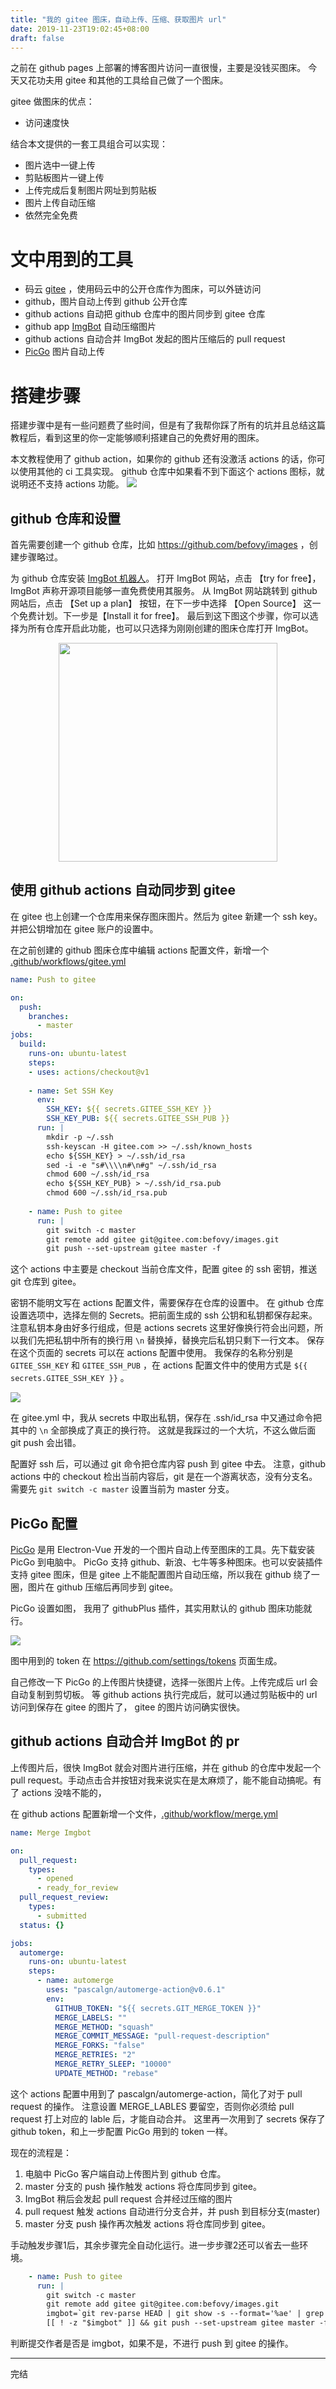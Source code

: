 ```yaml
---
title: "我的 gitee 图床，自动上传、压缩、获取图片 url"
date: 2019-11-23T19:02:45+08:00
draft: false
---
```


之前在 github pages 上部署的博客图片访问一直很慢，主要是没钱买图床。
今天又花功夫用 gitee 和其他的工具给自己做了一个图床。

gitee 做图床的优点：

* 访问速度快

结合本文提供的一套工具组合可以实现：

* 图片选中一键上传
* 剪贴板图片一键上传
* 上传完成后复制图片网址到剪贴板
* 图片上传自动压缩
* 依然完全免费

<!--more-->


# 文中用到的工具

* 码云 [gitee](https://gitee.com/) ，使用码云中的公开仓库作为图床，可以外链访问
* github，图片自动上传到 github 公开仓库
* github actions 自动把 github 仓库中的图片同步到 gitee 仓库
* github app [ImgBot](https://github.com/marketplace/imgbot) 自动压缩图片
* github actions 自动合并 ImgBot 发起的图片压缩后的 pull request
* [PicGo](https://github.com/Molunerfinn/PicGo) 图片自动上传 


# 搭建步骤

搭建步骤中是有一些问题费了些时间，但是有了我帮你踩了所有的坑并且总结这篇教程后，看到这里的你一定能够顺利搭建自己的免费好用的图床。

本文教程使用了 github action，如果你的 github 还有没激活 actions 的话，你可以使用其他的 ci 工具实现。 github 仓库中如果看不到下面这个 actions 图标，就说明还不支持 actions 功能。
![](https://gitee.com/befovy/images/raw/master/images/2019/11/23/20191123192701.png)


## github 仓库和设置

首先需要创建一个 github 仓库，比如 https://github.com/befovy/images ，创建步骤略过。

为 github 仓库安装 [ImgBot 机器人](https://imgbot.net/)。 
打开 ImgBot 网站，点击 【try for free】， ImgBot 声称开源项目能够一直免费使用其服务。
从 ImgBot 网站跳转到 github 网站后，点击 【Set up a plan】 按钮，在下一步中选择 【Open Source】 这一个免费计划。下一步是【Install it for free】。
最后到这下图这个步骤，你可以选择为所有仓库开启此功能，也可以只选择为刚刚创建的图床仓库打开 ImgBot。

<p style="text-align:center;">
<img src=https://gitee.com/befovy/images/raw/master/images/2019/11/23/20191123193909.png  width="350"/>
</p>

## 使用 github actions 自动同步到 gitee

在 gitee 也上创建一个仓库用来保存图床图片。然后为 gitee 新建一个 ssh key。并把公钥增加在 gitee 账户的设置中。

在之前创建的 github 图床仓库中编辑 actions 配置文件，新增一个 [.github/workflows/gitee.yml](https://github.com/befovy/images/blob/master/.github/workflows/gitee.yml)

```yml
name: Push to gitee

on: 
  push:
    branches:
      - master
jobs:
  build:
    runs-on: ubuntu-latest
    steps:
    - uses: actions/checkout@v1
   
    - name: Set SSH Key
      env: 
        SSH_KEY: ${{ secrets.GITEE_SSH_KEY }}
        SSH_KEY_PUB: ${{ secrets.GITEE_SSH_PUB }}
      run: |
        mkdir -p ~/.ssh
        ssh-keyscan -H gitee.com >> ~/.ssh/known_hosts
        echo ${SSH_KEY} > ~/.ssh/id_rsa
        sed -i -e "s#\\\\n#\n#g" ~/.ssh/id_rsa
        chmod 600 ~/.ssh/id_rsa
        echo ${SSH_KEY_PUB} > ~/.ssh/id_rsa.pub
        chmod 600 ~/.ssh/id_rsa.pub
     
    - name: Push to gitee
      run: |
        git switch -c master
        git remote add gitee git@gitee.com:befovy/images.git
        git push --set-upstream gitee master -f 
```

这个 actions 中主要是 checkout 当前仓库文件，配置 gitee 的 ssh 密钥，推送 git 仓库到 gitee。

密钥不能明文写在 actions 配置文件，需要保存在仓库的设置中。 在 github 仓库 设置选项中，选择左侧的 Secrets。把前面生成的 ssh 公钥和私钥都保存起来。注意私钥本身由好多行组成，但是 actions secrets 这里好像换行符会出问题，所以我们先把私钥中所有的换行用 `\n` 替换掉，替换完后私钥只剩下一行文本。 保存在这个页面的 secrets 可以在 actions 配置中使用。
我保存的名称分别是 `GITEE_SSH_KEY` 和 `GITEE_SSH_PUB` ，在 actions 配置文件中的使用方式是 `${{ secrets.GITEE_SSH_KEY }}` 。

![](https://gitee.com/befovy/images/raw/master/images/2019/11/23/20191123200528.png)

在 gitee.yml  中，我从 secrets 中取出私钥，保存在 .ssh/id_rsa 中又通过命令把其中的 `\n` 全部换成了真正的换行符。 这就是我踩过的一个大坑，不这么做后面 git push 会出错。


配置好 ssh 后，可以通过 git 命令把仓库内容 push 到 gitee 中去。
注意，github actions 中的 checkout 检出当前内容后，git 是在一个游离状态，没有分支名。需要先 `git switch -c master` 设置当前为 master 分支。


## PicGo 配置

[PicGo](https://github.com/Molunerfinn/PicGo) 是用 Electron-Vue 开发的一个图片自动上传至图床的工具。先下载安装 PicGo 到电脑中。
PicGo 支持 github、新浪、七牛等多种图床。也可以安装插件支持 gitee 图床，但是 gitee 上不能配置图片自动压缩，所以我在 github 绕了一圈，图片在 github 压缩后再同步到 gitee。

PicGo 设置如图， 我用了 githubPlus 插件，其实用默认的 github 图床功能就行。

![](https://gitee.com/befovy/images/raw/master/images/2019/11/23/20191123201205.png)

图中用到的 token 在 https://github.com/settings/tokens 页面生成。

自己修改一下 PicGo 的上传图片快捷键，选择一张图片上传。上传完成后 url 会自动复制到剪切板。 等 github actions 执行完成后，就可以通过剪贴板中的 url 访问到保存在 gitee 的图片了， gitee 的图片访问确实很快。

## github actions 自动合并 ImgBot 的 pr

上传图片后，很快 ImgBot 就会对图片进行压缩，并在 github 的仓库中发起一个 pull request。手动点击合并按钮对我来说实在是太麻烦了，能不能自动搞呢。有了 actions 没啥不能的，

在 github actions 配置新增一个文件，[.github/workflow/merge.yml](https://github.com/befovy/images/blob/master/.github/workflows/merge.yml)
```yml
name: Merge Imgbot

on:
  pull_request:
    types:
      - opened
      - ready_for_review
  pull_request_review:
    types:
      - submitted
  status: {}

jobs:
  automerge:
    runs-on: ubuntu-latest
    steps:
      - name: automerge
        uses: "pascalgn/automerge-action@v0.6.1"
        env:
          GITHUB_TOKEN: "${{ secrets.GIT_MERGE_TOKEN }}"
          MERGE_LABELS: ""
          MERGE_METHOD: "squash"
          MERGE_COMMIT_MESSAGE: "pull-request-description"
          MERGE_FORKS: "false"
          MERGE_RETRIES: "2"
          MERGE_RETRY_SLEEP: "10000"
          UPDATE_METHOD: "rebase"
```

这个 actions 配置中用到了 pascalgn/automerge-action，简化了对于 pull request 的操作。
注意设置 MERGE_LABLES 要留空，否则你必须给 pull request 打上对应的 lable 后，才能自动合并。 这里再一次用到了 secrets 保存了 github token，和上一步配置 PicGo 用到的 token 一样。

现在的流程是：

1. 电脑中 PicGo 客户端自动上传图片到 github 仓库。
2. master 分支的 push 操作触发 actions 将仓库同步到 gitee。
3. ImgBot 稍后会发起 pull request 合并经过压缩的图片
4. pull request 触发 actions 自动进行分支合并，并 push 到目标分支(master)
5. master 分支 push 操作再次触发 actions 将仓库同步到 gitee。

手动触发步骤1后，其余步骤完全自动化运行。进一步步骤2还可以省去一些环境。

```yml
    - name: Push to gitee
      run: |
        git switch -c master
        git remote add gitee git@gitee.com:befovy/images.git
        imgbot=`git rev-parse HEAD | git show -s --format='%ae' | grep imgbot` || echo "no imgbot"
        [[ ! -z "$imgbot" ]] && git push --set-upstream gitee master -f || echo "Ingore push"
```

判断提交作者是否是 imgbot，如果不是，不进行 push 到 gitee 的操作。



------

完结
